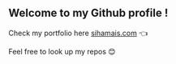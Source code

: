 ## Welcome to my Github profile !

Check my portfolio here
[sihamais.com](https://sihamais.com) :point_left:

Feel free to look up my repos :blush:
